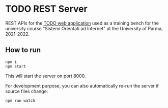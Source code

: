 # TODO REST Server

REST APIs for the [TODO web application][1] used as a training bench for the university course "Sistemi Orientati ad
Internet" at the University of Parma, 2021-2022.

[1]: https://github.com/SOI-Unipr/todo-app

## How to run

```shell
npm i
npm start
```

This will start the server on port 8000.

For development purpose, you can also automatically re-run the server if source files change:

```shell
npm run watch
```
